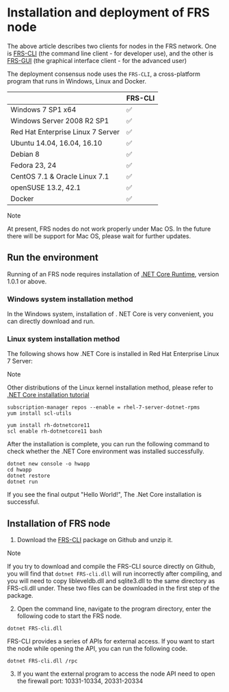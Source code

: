 # Installation and deployment of FRS node 

The above article describes two clients for nodes in the FRS network. One is [FRS-CLI](https://github.com/FRS-project/FRS-cli/releases) (the command line client - for developer use), and the other is [FRS-GUI](https://github.com/FRS-project/FRS-gui/releases) (the graphical interface client - for the advanced user)

The deployment consensus node uses the `FRS-CLI`, a cross-platform program that runs in Windows, Linux and Docker.

|                                   | FRS-CLI |
| --------------------------------- | ----------------- |
| Windows 7 SP1 x64                 | ✅                 |
| Windows Server 2008 R2 SP1        | ✅                 |
| Red Hat Enterprise Linux 7 Server | ✅                 |
| Ubuntu 14.04, 16.04, 16.10        | ✅                 |
| Debian 8                          | ✅                 |
| Fedora 23, 24                     | ✅                 |
| CentOS 7.1 & Oracle Linux 7.1     | ✅                 |
| openSUSE 13.2, 42.1               | ✅                 |
| Docker                            | ✅                 |

> [!Note]
> At present, FRS nodes do not work properly under Mac OS. In the future there will be support for Mac OS, please wait for further updates.

## Run the environment

Running of an FRS node requires installation of [.NET Core Runtime](https://www.microsoft.com/net/download/core#/runtime), version 1.0.1 or above.

### Windows system installation method

In the Windows system, installation of . NET Core is very convenient, you can directly download and run.

### Linux system installation method

The following shows how .NET Core is installed in Red Hat Enterprise Linux 7 Server:

> [!Note]
> Other distributions of the Linux kernel installation method, please refer to [.NET Core installation tutorial](https://www.snetnet/core#linuxredhat)


```
subscription-manager repos --enable = rhel-7-server-dotnet-rpms
yum install scl-utils
```

```
yum install rh-dotnetcore11
scl enable rh-dotnetcore11 bash
```

After the installation is complete, you can run the following command to check whether the .NET Core environment was installed successfully.

```
dotnet new console -o hwapp
cd hwapp
dotnet restore
dotnet run
```

If you see the final output "Hello World!", The .Net Core installation is successful.


## Installation of FRS node

1. Download the [FRS-CLI](https://github.com/FRS-project/FRS-cli/releases) package on Github and unzip it.

> [!Note]
> If you try to download and compile the FRS-CLI source directly on Github, you will find that `dotnet FRS-cli.dll` will run incorrectly after compiling, and you will need to copy libleveldb.dll and sqlite3.dll to the same directory as FRS-cli.dll under. These two files can be downloaded in the first step of the package.

2. Open the command line, navigate to the program directory, enter the following code to start the FRS node.

```
dotnet FRS-cli.dll
```

FRS-CLI provides a series of APIs for external access. If you want to start the node while opening the API, you can run the following code.
```
dotnet FRS-cli.dll /rpc
```
3. If you want the external program to access the node API need to open the firewall port: 10331-10334, 20331-20334
